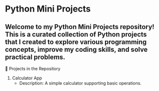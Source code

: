 <h1>Python Mini Projects</h1>
<h2>Welcome to my Python Mini Projects repository! This is a curated collection of Python projects that I created to explore various programming concepts, improve my coding skills, and solve practical problems.
</h2>
📂 Projects in the Repository

1. Calculator App
   - Description: A simple calculator supporting basic operations.

